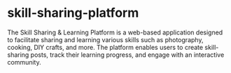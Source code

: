 # skill-sharing-platform
The Skill Sharing &amp; Learning Platform is a web-based application designed to facilitate sharing and learning various skills such as photography, cooking, DIY crafts, and more. The platform enables users to create skill-sharing posts, track their learning progress, and engage with an interactive community.
